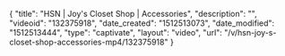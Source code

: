 {
    "title": "HSN | Joy's Closet Shop | Accessories",
    "description": "",
    "videoid": "132375918",
    "date_created": "1512513073",
    "date_modified": "1512513444",
    "type": "captivate",
    "layout": "video",
    "url": "\/v\/hsn-joy-s-closet-shop-accessories-mp4\/132375918"
}